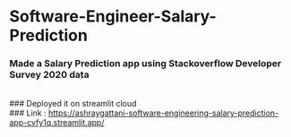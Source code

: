 # Software-Engineer-Salary-Prediction
### Made a Salary Prediction app using Stackoverflow Developer Survey 2020 data
<br>### Deployed it on streamlit cloud 
<br>### Link : https://ashraygattani-software-engineering-salary-prediction-app-cvfy1q.streamlit.app/
